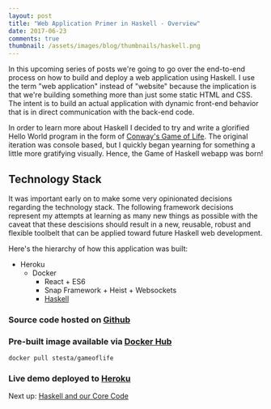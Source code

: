 ```yaml
---
layout: post
title: "Web Application Primer in Haskell - Overview"
date: 2017-06-23
comments: true
thumbnail: /assets/images/blog/thumbnails/haskell.png
---
```


In this upcoming series of posts we're going to go over the end-to-end process on how to build and deploy a web application using Haskell.<!--more--> I use the term "web application" instead of "website" because the implication is that we're building something more than just some static HTML and CSS. The intent is to build an actual application with dynamic front-end behavior that is in direct communication with the back-end code. 

In order to learn more about Haskell I decided to try and write a glorified Hello World program in the form of [Conway's Game of Life][gameoflife]. The original iteration was console based, but I quickly began yearning for something a little more gratifying visually. Hence, the Game of Haskell webapp was born!  

Technology Stack
----------------

It was important early on to make some very opinionated decisions regarding the technology stack. The following framework decisions represent my attempts at learning as many new things as possible with the caveat that these descisions should result in a new, reusable, robust and flexible toolbelt that can be applied toward future Haskell web development. 

Here's the hierarchy of how this application was built:

- Heroku  
  - Docker  
    - React + ES6  
    - Snap Framework + Heist + Websockets  
    - [Haskell][goh-haskell]  

### **Source code** hosted on [Github][sourceCode]  

### **Pre-built image** available via [Docker Hub][dockerImage]  
```
docker pull stesta/gameoflife 
```

### **Live demo** deployed to [Heroku][liveDemo]  

Next up: [Haskell and our Core Code][goh-haskell]

 [gameOfLife]: https://en.wikipedia.org/wiki/Conway%27s_Game_of_Life 
 [liveDemo]: http://game-of-haskell.herokuapp.com
 [sourceCode]: https://github.com/stesta/GameOfLife 
 [dockerImage]: https://hub.docker.com/r/stesta/gameoflife/
 [goh-haskell]: /steve/blog/web-application-primer-in-haskell-programming-language  